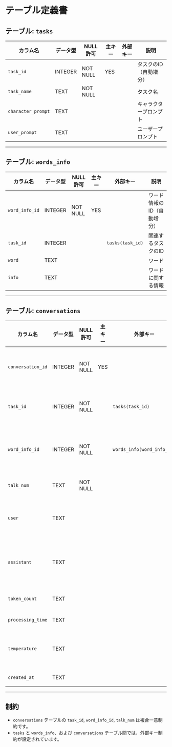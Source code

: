# テーブル定義書

## テーブル: `tasks`

| カラム名            | データ型  | NULL許可 | 主キー | 外部キー | 説明                        |
| ------------------- | --------- | -------- | ------ | -------- | --------------------------- |
| `task_id`           | INTEGER   | NOT NULL | YES    |          | タスクのID（自動増分）       |
| `task_name`         | TEXT      | NOT NULL |        |          | タスク名                    |
| `character_prompt`  | TEXT      |          |        |          | キャラクタープロンプト       |
| `user_prompt`       | TEXT      |          |        |          | ユーザープロンプト           |

---

## テーブル: `words_info`

| カラム名          | データ型  | NULL許可 | 主キー | 外部キー        | 説明                         |
| ----------------- | --------- | -------- | ------ | -------------- | ---------------------------- |
| `word_info_id`    | INTEGER   | NOT NULL | YES    |                | ワード情報のID（自動増分）     |
| `task_id`         | INTEGER   |          |        | `tasks(task_id)`| 関連するタスクのID            |
| `word`            | TEXT      |          |        |                | ワード                        |
| `info`            | TEXT      |          |        |                | ワードに関する情報            |

---

## テーブル: `conversations`

| カラム名          | データ型  | NULL許可 | 主キー | 外部キー                | 説明                         |
| ----------------- | --------- | -------- | ------ | ----------------------- | ---------------------------- |
| `conversation_id` | INTEGER   | NOT NULL | YES    |                          | 会話のID（自動増分）           |
| `task_id`         | INTEGER   | NOT NULL |        | `tasks(task_id)`         | 関連するタスクのID            |
| `word_info_id`    | INTEGER   | NOT NULL |        | `words_info(word_info_id)`| 関連するワード情報のID        |
| `talk_num`        | TEXT      | NOT NULL |        |                          | 会話の番号                    |
| `user`            | TEXT      |          |        |                          | ユーザーの発言内容            |
| `assistant`       | TEXT      |          |        |                          | アシスタントの発言内容        |
| `token_count`     | TEXT      |          |        |                          | トークン数                     |
| `processing_time` | TEXT      |          |        |                          | 処理時間                      |
| `temperature`     | TEXT      |          |        |                          | AIの温度パラメータ            |
| `created_at`      | TEXT      |          |        |                          | 作成日時                      |

---

## 制約
- `conversations` テーブルの `task_id`, `word_info_id`, `talk_num` は複合一意制約です。
- `tasks` と `words_info`、および `conversations` テーブル間では、外部キー制約が設定されています。
